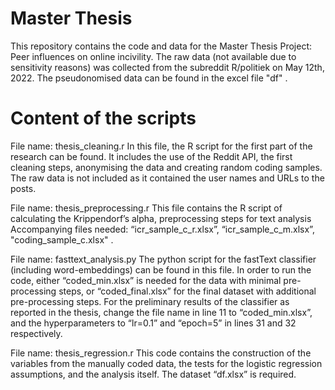 # Master Thesis
This repository contains the code and data for the Master Thesis Project: Peer influences on online incivility. The raw data (not available due to sensitivity reasons) was collected from the subreddit R/politiek on May 12th, 2022. The pseudonomised data can be found in the excel file "df" . 

# Content of the scripts

File name: thesis_cleaning.r
In this file, the R script for the first part of the research can be found. It includes the use of the Reddit API, the first cleaning steps, anonymising the data and creating random coding samples. The raw data is not included as it contained the user names and URLs to the posts. 

File name: thesis_preprocessing.r
This file contains the R script of calculating the Krippendorf’s alpha, preprocessing steps for text analysis
Accompanying files needed: “icr_sample_c_r.xlsx”, “icr_sample_c_m.xlsx”, "coding_sample_c.xlsx" . 

File name: fasttext_analysis.py
The python script for the fastText classifier (including word-embeddings) can be found in this file. In order to run the code, either “coded_min.xlsx” is needed for the data with minimal pre-processing steps, or “coded_final.xlsx” for the final dataset with additional pre-processing steps. 
For the preliminary results of the classifier as reported in the thesis, change the file name in line 11 to “coded_min.xlsx”, and the hyperparameters to “lr=0.1” and “epoch=5” in lines 31 and 32 respectively. 

File name: thesis_regression.r
This code contains the construction of the variables from the manually coded data, the tests for the logistic regression assumptions, and the analysis itself. The dataset “df.xlsx” is required.  
